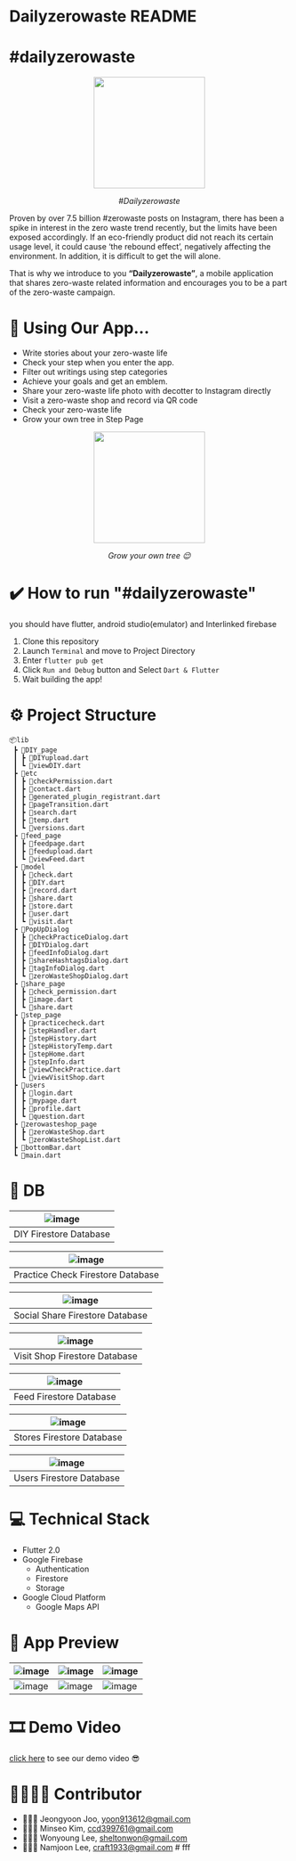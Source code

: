 # Dailyzerowaste README

# #dailyzerowaste

<p align="center">
<img height="200" src="https://github.com/DSCSCHZeroHero/dailyzerowaste/blob/main/readme_photo/Untitled.png">
</p>

<p align="center"><i>#Dailyzerowaste</i></p>

Proven by over 7.5 billion #zerowaste posts on Instagram, there has been a spike in interest in the zero waste trend recently, but the limits have been exposed accordingly. If an eco-friendly product did not reach its certain usage level, it could cause ‘the rebound effect’, negatively affecting the environment. In addition, it is difficult to get the will alone.

That is why we introduce to you **“Dailyzerowaste”**, a mobile application that shares zero-waste related information and encourages you to be a part of the zero-waste campaign.

# 🤔 Using Our App...


- Write stories about your zero-waste life
- Check your step when you enter the app.
- Filter out writings using step categories
- Achieve your goals and get an emblem.
- Share your zero-waste life photo with decotter to Instagram directly
- Visit a zero-waste shop and record via QR code
- Check your zero-waste life
- Grow your own tree in Step Page

<p align="center">
<img height="200" src="https://github.com/DSCSCHZeroHero/dailyzerowaste/blob/main/readme_photo/trees.png">
</p>
<p align="center"><i>Grow your own tree 😌</i></p>


# ✔️ How to run "#dailyzerowaste"


you should have flutter, android studio(emulator) and Interlinked firebase

1. Clone this repository
2. Launch `Terminal` and move to Project Directory
3. Enter `flutter pub get`
4. Click `Run and Debug` button and Select `Dart & Flutter`
5. Wait building the app!

# ⚙ Project Structure

```
📦lib
 ┣ 📂DIY_page
 ┃ ┣ 📜DIYupload.dart
 ┃ ┗ 📜viewDIY.dart
 ┣ 📂etc
 ┃ ┣ 📜checkPermission.dart
 ┃ ┣ 📜contact.dart
 ┃ ┣ 📜generated_plugin_registrant.dart
 ┃ ┣ 📜pageTransition.dart
 ┃ ┣ 📜search.dart
 ┃ ┣ 📜temp.dart
 ┃ ┗ 📜versions.dart
 ┣ 📂feed_page
 ┃ ┣ 📜feedpage.dart
 ┃ ┣ 📜feedupload.dart
 ┃ ┗ 📜viewFeed.dart
 ┣ 📂model
 ┃ ┣ 📜check.dart
 ┃ ┣ 📜DIY.dart
 ┃ ┣ 📜record.dart
 ┃ ┣ 📜share.dart
 ┃ ┣ 📜store.dart
 ┃ ┣ 📜user.dart
 ┃ ┗ 📜visit.dart
 ┣ 📂PopUpDialog
 ┃ ┣ 📜checkPracticeDialog.dart
 ┃ ┣ 📜DIYDialog.dart
 ┃ ┣ 📜feedInfoDialog.dart
 ┃ ┣ 📜shareHashtagsDialog.dart
 ┃ ┣ 📜tagInfoDialog.dart
 ┃ ┗ 📜zeroWasteShopDialog.dart
 ┣ 📂share_page
 ┃ ┣ 📜check_permission.dart
 ┃ ┣ 📜image.dart
 ┃ ┗ 📜share.dart
 ┣ 📂step_page
 ┃ ┣ 📜practicecheck.dart
 ┃ ┣ 📜stepHandler.dart
 ┃ ┣ 📜stepHistory.dart
 ┃ ┣ 📜stepHistoryTemp.dart
 ┃ ┣ 📜stepHome.dart
 ┃ ┣ 📜stepInfo.dart
 ┃ ┣ 📜viewCheckPractice.dart
 ┃ ┗ 📜viewVisitShop.dart
 ┣ 📂users
 ┃ ┣ 📜login.dart
 ┃ ┣ 📜mypage.dart
 ┃ ┣ 📜profile.dart
 ┃ ┗ 📜question.dart
 ┣ 📂zerowasteshop_page
 ┃ ┣ 📜zeroWasteShop.dart
 ┃ ┗ 📜zeroWasteShopList.dart
 ┣ 📜bottomBar.dart
 ┗ 📜main.dart
```

# 📜 DB

| ![image](https://github.com/DSCSCHZeroHero/dailyzerowaste/blob/main/readme_photo/DIY_censored.jpg) |
|:--:|
| DIY Firestore Database |

| ![image](https://github.com/DSCSCHZeroHero/dailyzerowaste/blob/main/readme_photo/PracticeCheck_censored.jpg) |
|:--:|
| Practice Check Firestore Database |

| ![image](https://github.com/DSCSCHZeroHero/dailyzerowaste/blob/main/readme_photo/SocialShare_censored.jpg) |
|:--:|
| Social Share Firestore Database |

| ![image](https://github.com/DSCSCHZeroHero/dailyzerowaste/blob/main/readme_photo/VisitShop_censored.jpg) |
|:--:|
| Visit Shop Firestore Database |

| ![image](https://github.com/DSCSCHZeroHero/dailyzerowaste/blob/main/readme_photo/Feed_censored.jpg) |
|:--:|
| Feed Firestore Database |

| ![image](https://github.com/DSCSCHZeroHero/dailyzerowaste/blob/main/readme_photo/Stores_censored.jpg) |
|:--:|
| Stores Firestore Database |

| ![image](https://github.com/DSCSCHZeroHero/dailyzerowaste/blob/main/readme_photo/Users_censored.jpg) |
|:--:|
| Users Firestore Database |


# 💻 Technical Stack


- Flutter 2.0
- Google Firebase
    - Authentication
    - Firestore
    - Storage
- Google Cloud Platform
    - Google Maps API

# 📱 App Preview
| ![image](https://github.com/DSCSCHZeroHero/dailyzerowaste/blob/main/readme_photo/KakaoTalk_20210330_224949808.jpg) | ![image](https://github.com/DSCSCHZeroHero/dailyzerowaste/blob/main/readme_photo/KakaoTalk_20210330_224949808_05.jpg) | ![image](https://github.com/DSCSCHZeroHero/dailyzerowaste/blob/main/readme_photo/KakaoTalk_20210330_224949808_01.jpg) |
|-|-|-|
| ![image](https://github.com/DSCSCHZeroHero/dailyzerowaste/blob/main/readme_photo/KakaoTalk_20210330_224949808_02.jpg) | ![image](https://github.com/DSCSCHZeroHero/dailyzerowaste/blob/main/readme_photo/KakaoTalk_20210330_224949808_03.jpg) | ![image](https://github.com/DSCSCHZeroHero/dailyzerowaste/blob/main/readme_photo/KakaoTalk_20210330_224949808_04.jpg) |


# 🎞 Demo Video


[click here](https://youtu.be/y0WPw5xusFs) to see our demo video 😎

# 👨‍👨‍👧‍👦 Contributor


- 👩🏻‍💻 Jeongyoon Joo, [yoon913612@gmail.com](mailto:yoon913612@gmail.com)
- 👩🏻‍🎨 Minseo Kim, [ccd399761@gmail.com](mailto:ccd399761@gmail.com)
- 👩🏻‍💻 Wonyoung Lee, [sheltonwon@gmail.com](mailto:sheltonwon@gmail.com)
- 👨🏻‍💻 Namjoon Lee, [craft1933@gmail.com](mailto:craft1933@gmail.com)
#   f f f  
 